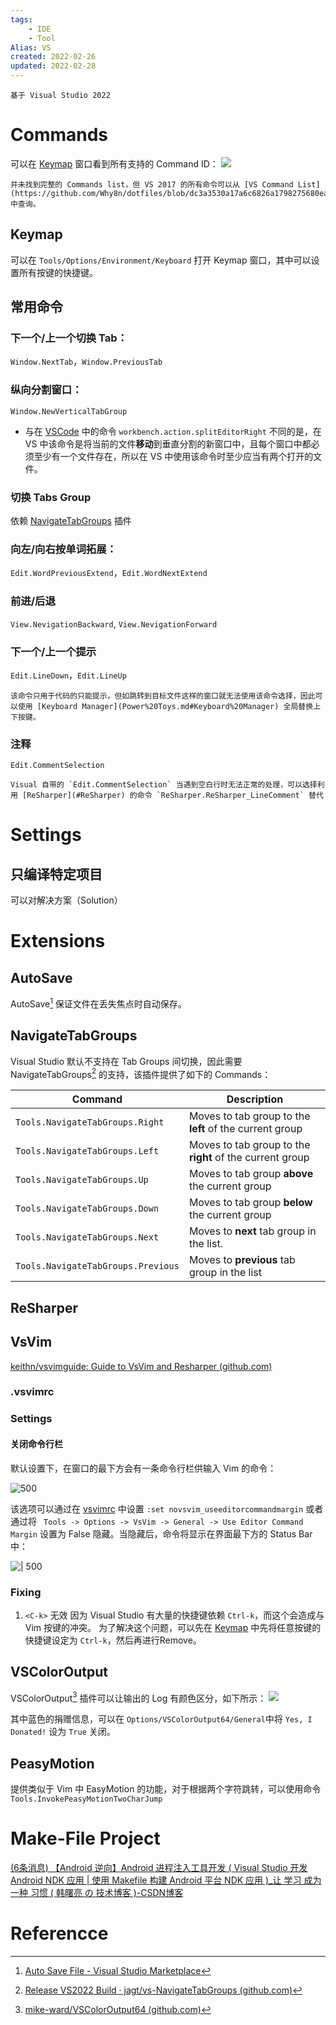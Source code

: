 ```yaml
---
tags:
    - IDE
    - Tool
Alias: VS
created: 2022-02-26
updated: 2022-02-28
---
```


```ad-tip
基于 Visual Studio 2022
```

# Commands

可以在 [Keymap](#Keymap) 窗口看到所有支持的 Command ID：
![](assets/Visual%20Studio/image-20220226145909296.png)

 ```ad-note
 并未找到完整的 Commands list，但 VS 2017 的所有命令可以从 [VS Command List](https://github.com/Why8n/dotfiles/blob/dc3a3530a17a6c6826a1798275680ea2e60a9a5a/vs2017/vscommands.txt) 中查询。
 ```

## Keymap

可以在 `Tools/Options/Environment/Keyboard` 打开 Keymap 窗口，其中可以设置所有按键的快捷键。

## 常用命令

### 下一个/上一个切换 Tab：

`Window.NextTab`，`Window.PreviousTab`

### 纵向分割窗口：

`Window.NewVerticalTabGroup`

- 与在 [VSCode](Visual%20Studio%20Code.md) 中的命令 `workbench.action.splitEditorRight` 不同的是，在 VS 中该命令是将当前的文件**移动**到垂直分割的新窗口中，且每个窗口中都必须至少有一个文件存在，所以在 VS 中使用该命令时至少应当有两个打开的文件。

### 切换 Tabs Group

依赖 [NavigateTabGroups](#NavigateTabGroups) 插件

### 向左/向右按单词拓展：

`Edit.WordPreviousExtend`，`Edit.WordNextExtend`

### 前进/后退

`View.NevigationBackward`, `View.NevigationForward`

### 下一个/上一个提示

`Edit.LineDown`，`Edit.LineUp`

```ad-note
该命令只用于代码的只能提示，但如跳转到目标文件这样的窗口就无法使用该命令选择，因此可以使用 [Keyboard Manager](Power%20Toys.md#Keyboard%20Manager) 全局替换上下按键。
```

### 注释

`Edit.CommentSelection`

```ad-error
Visual 自带的 `Edit.CommentSelection` 当遇到空白行时无法正常的处理，可以选择利用 [ReSharper](#ReSharper) 的命令 `ReSharper.ReSharper_LineComment` 替代
```

# Settings

## 只编译特定项目

可以对解决方案（Solution）

# Extensions

## AutoSave

AutoSave[^1] 保证文件在丢失焦点时自动保存。

## NavigateTabGroups

Visual Studio 默认不支持在 Tab Groups 间切换，因此需要 NavigateTabGroups[^2] 的支持，该插件提供了如下的 Commands：

| Command                            | Description                                              |
| ---------------------------------- | -------------------------------------------------------- |
| `Tools.NavigateTabGroups.Right`    | Moves to tab group to the **left** of the current group  |
| `Tools.NavigateTabGroups.Left`     | Moves to tab group to the **right** of the current group |
| `Tools.NavigateTabGroups.Up`       | Moves to tab group **above** the current group           |
| `Tools.NavigateTabGroups.Down`     | Moves to tab group **below** the current group           |
| `Tools.NavigateTabGroups.Next`     | Moves to **next** tab group in the list.                 |
| `Tools.NavigateTabGroups.Previous` | Moves to **previous** tab group in the list              | 

## ReSharper

## VsVim

[keithn/vsvimguide: Guide to VsVim and Resharper (github.com)](https://github.com/keithn/vsvimguide)

### .vsvimrc

### Settings

#### 关闭命令行栏

默认设置下，在窗口的最下方会有一条命令行栏供输入 Vim 的命令：

![ 500](assets/Visual%20Studio/image-20220227165907558.png)

该选项可以通过在 [vsvimrc](#vsvimrc) 中设置 `:set novsvim_useeditorcommandmargin` 或者通过将 ` Tools -> Options -> VsVim -> General -> Use Editor Command Margin` 设置为 False 隐藏。当隐藏后，命令将显示在界面最下方的 Status Bar 中：

![| 500](assets/Visual%20Studio/image-20220227170236953.png)


### Fixing

1.  `<C-k>` 无效
    因为 Visual Studio 有大量的快捷键依赖 `Ctrl-k`，而这个会造成与 Vim 按键的冲突。
    为了解决这个问题，可以先在 [Keymap](#Keymap) 中先将任意按键的快捷键设定为 `Ctrl-k`，然后再进行Remove。

## VSColorOutput

VSColorOutput[^3] 插件可以让输出的 Log 有颜色区分，如下所示：
![](assets/Visual%20Studio/image-20220227201729969.png)

其中蓝色的捐赠信息，可以在 `Options/VSColorOutput64/General`中将 `Yes, I Donated!` 设为 `True` 关闭。

## PeasyMotion

提供类似于 Vim 中 EasyMotion 的功能，对于根据两个字符跳转，可以使用命令 `Tools.InvokePeasyMotionTwoCharJump`

# Make-File Project

[(6条消息) 【Android 逆向】Android 进程注入工具开发 ( Visual Studio 开发 Android NDK 应用 | 使用 Makefile 构建 Android 平台 NDK 应用 )_让 学习 成为一种 习惯 ( 韩曙亮 の 技术博客 )-CSDN博客](https://blog.csdn.net/shulianghan/article/details/121087484)

# Referencce

[^1]: [Auto Save File - Visual Studio Marketplace](https://marketplace.visualstudio.com/items?itemName=HRai.AutoSaveFile)
[^2]: [Release VS2022 Build · jagt/vs-NavigateTabGroups (github.com)](https://github.com/jagt/vs-NavigateTabGroups/releases/tag/vs2022)
[^3]: [mike-ward/VSColorOutput64 (github.com)](https://github.com/mike-ward/VSColorOutput64)
[^4]: [PeasyMotion - Visual Studio Marketplace](https://marketplace.visualstudio.com/items?itemName=maksim-vorobiev.PeasyMotion2022)